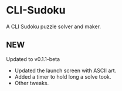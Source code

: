 # CLI-Sudoku

A CLI Sudoku puzzle solver and maker.



## NEW

Updated to v0.1.1-beta

- Updated the launch screen with ASCII art.
- Added a timer to hold long a solve took.
- Other tweaks.
